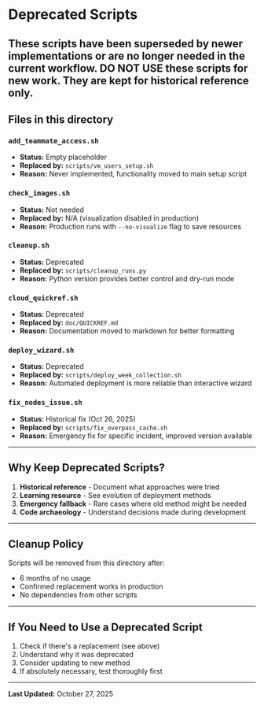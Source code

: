 # Deprecated Scripts
These scripts have been superseded by newer implementations or are no longer needed in the current workflow.
**DO NOT USE** these scripts for new work. They are kept for historical reference only.
---
## Files in this directory
### `add_teammate_access.sh`
- **Status:** Empty placeholder
- **Replaced by:** `scripts/vm_users_setup.sh`
- **Reason:** Never implemented, functionality moved to main setup script
### `check_images.sh`
- **Status:** Not needed
- **Replaced by:** N/A (visualization disabled in production)
- **Reason:** Production runs with `--no-visualize` flag to save resources
### `cleanup.sh`
- **Status:** Deprecated
- **Replaced by:** `scripts/cleanup_runs.py`
- **Reason:** Python version provides better control and dry-run mode
### `cloud_quickref.sh`
- **Status:** Deprecated
- **Replaced by:** `doc/QUICKREF.md`
- **Reason:** Documentation moved to markdown for better formatting
### `deploy_wizard.sh`
- **Status:** Deprecated
- **Replaced by:** `scripts/deploy_week_collection.sh`
- **Reason:** Automated deployment is more reliable than interactive wizard
### `fix_nodes_issue.sh`
- **Status:** Historical fix (Oct 26, 2025)
- **Replaced by:** `scripts/fix_overpass_cache.sh`
- **Reason:** Emergency fix for specific incident, improved version available
---
## Why Keep Deprecated Scripts?
1. **Historical reference** - Document what approaches were tried
2. **Learning resource** - See evolution of deployment methods
3. **Emergency fallback** - Rare cases where old method might be needed
4. **Code archaeology** - Understand decisions made during development
---
## Cleanup Policy
Scripts will be removed from this directory after:
- 6 months of no usage
- Confirmed replacement works in production
- No dependencies from other scripts
---
## If You Need to Use a Deprecated Script
1. Check if there's a replacement (see above)
2. Understand why it was deprecated
3. Consider updating to new method
4. If absolutely necessary, test thoroughly first
---
**Last Updated:** October 27, 2025
